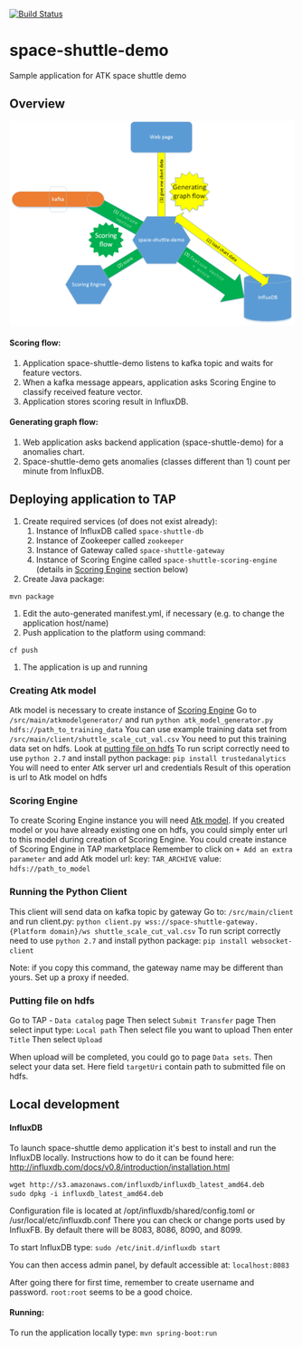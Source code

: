 [![Build Status](https://travis-ci.org/trustedanalytics/space-shuttle-demo.svg)](https://travis-ci.org/trustedanalytics/space-shuttle-demo)

# space-shuttle-demo
Sample application for ATK space shuttle demo

## Overview
![](wikiimages/SpaceShuttle.png)

#### Scoring flow:
1. Application space-shuttle-demo listens to kafka topic and waits for feature vectors.
2. When a kafka message appears, application asks Scoring Engine to classify received feature vector.
3. Application stores scoring result in InfluxDB.

#### Generating graph flow:
1. Web application asks backend application (space-shuttle-demo) for a anomalies chart.
2. Space-shuttle-demo gets anomalies (classes different than 1) count per minute from InfluxDB.



## Deploying application to TAP
1. Create required services (of does not exist already):
    1. Instance of InfluxDB called `space-shuttle-db`
    1. Instance of Zookeeper called `zookeeper`
    1. Instance of Gateway called `space-shuttle-gateway`
    1. Instance of Scoring Engine called `space-shuttle-scoring-engine` (details in [Scoring Engine](#scoring-engine) section below)
1. Create Java package:
  ```
  mvn package
  ```
1. Edit the auto-generated manifest.yml, if necessary (e.g. to change the application host/name)
1. Push application to the platform using command:
  ```
  cf push
  ```
1. The application is up and running

### Creating Atk model
Atk model is necessary to create instance of [Scoring Engine](#scoring-engine)
Go to `/src/main/atkmodelgenerator/` and run `python atk_model_generator.py hdfs://path_to_training_data`
You can use example training data set from `/src/main/client/shuttle_scale_cut_val.csv`
You need to put this training data set on hdfs. Look at [putting file on hdfs](#putting-file-on-hdfs)
To run script correctly need to use `python 2.7` and install python package: `pip install trustedanalytics`
You will need to enter Atk server url and credentials
Result of this operation is url to Atk model on hdfs

### Scoring Engine
To create Scoring Engine instance you will need [Atk model](#creating-atk-model).
If you created model or you have already existing one on hdfs, you could simply enter url to this model during creation of Scoring Engine.
You could create instance of Scoring Engine in TAP marketplace
Remember to click on `+ Add an extra parameter` and add Atk model url:
key: `TAR_ARCHIVE`
value: `hdfs://path_to_model`


### Running the Python Client
This client will send data on kafka topic by gateway
Go to: `/src/main/client` 
and run client.py: `python client.py wss://space-shuttle-gateway.{Platform domain}/ws shuttle_scale_cut_val.csv`
To run script correctly need to use `python 2.7` and install python package: `pip install websocket-client`

Note: if you copy this command, the gateway name may be different than yours. Set up a proxy if needed. 

### Putting file on hdfs
Go to TAP - `Data catalog` page
Then select `Submit Transfer` page
Then select input type: `Local path`
Then select file you want to upload
Then enter `Title`
Then select `Upload` 

When upload will be completed, you could go to page `Data sets`.
Then select your data set.
Here field `targetUri` contain path to submitted file on hdfs.


## Local development
#### InfluxDB
  To launch space-shuttle demo application it's best to install and run the InfluxDB locally. Instructions how to do it can be found here: http://influxdb.com/docs/v0.8/introduction/installation.html
  ```
  wget http://s3.amazonaws.com/influxdb/influxdb_latest_amd64.deb
  sudo dpkg -i influxdb_latest_amd64.deb
  ```         
  Configuration file is located at /opt/influxdb/shared/config.toml or /usr/local/etc/influxdb.conf
  There you can check or change ports used by InfluxFB. By default there will be 8083, 8086, 8090, and 8099.

  To start InfluxDB type: ```sudo /etc/init.d/influxdb start```
  
  You can then access admin panel, by default accessible at: ```localhost:8083```
  
  After going there for first time, remember to create username and password. ```root:root``` seems to be a good choice.


#### Running:

To run the application locally type:
```mvn spring-boot:run```






